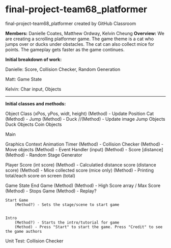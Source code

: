# final-project-team68_platformer
final-project-team68_platformer created by GitHub Classroom

**Members:** Danielle Coates, Matthew Ordway, Kelvin Cheung
**Overview:** We are creating a scrolling platformer game. The game theme is a cat who jumps over or ducks under obstacles.
The cat can also collect mice for points. The gameplay gets faster as the game continues.

**Initial breakdown of work:**

Danielle: Score, Collision Checker, Random Generation 

Matt: Game State

Kelvin: Char input, Objects

****

**Initial classes and methods:**

Object Class (xPos, yPos, widt, height)
	(Method) - Update Position
	Cat
		(Method) - Jump
		(Method) - Duck
		//(Method) - Update image
	Jump Objects
	Duck Objects
	Coin Objects

Main

Graphics Context
Animation Timer
	(Method) - Collision Checker
	(Method) - Move objects
	(Method) - Event Handler (input)
	(Method) - Score [distance]
	(Method) - Random Stage Generator
	
Player Score (int score)
	(Method) - Calculatied distance score (distance score)
	(Method) - Mice collected score (mice only)
	(Method) - Printing total/each score on screen (total)
	
Game State
	End Game (Method)
		(Method) - High Score array / Max Score
		(Method) - Stops Game
		(Method) - Replay?
	
	Start Game
		(Method?) - Sets the stage/scene to start game
		

	Intro
		(Method?) - Starts the intro/tutorial for game
		(Method) - Press "Start" to start the game. Press "Credit" to see the game authors

Unit Test: Collision Checker
	


